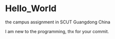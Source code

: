 # Hello_World
the campus assignment in SCUT Guangdong China

I am new to the programming, thx for your commit.
